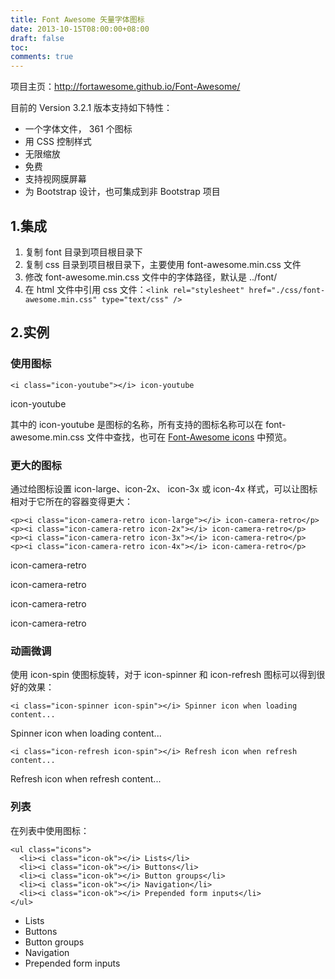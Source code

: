 ```yaml
---
title: Font Awesome 矢量字体图标
date: 2013-10-15T08:00:00+08:00
draft: false
toc:
comments: true
---
```



项目主页：<http://fortawesome.github.io/Font-Awesome/>

目前的  Version 3.2.1  版本支持如下特性：

* 一个字体文件， 361 个图标
* 用 CSS 控制样式
* 无限缩放
* 免费
* 支持视网膜屏幕
* 为 Bootstrap 设计，也可集成到非 Bootstrap 项目


## 1.集成

1. 复制 font 目录到项目根目录下
2. 复制 css 目录到项目根目录下，主要使用 font-awesome.min.css 文件
3. 修改 font-awesome.min.css 文件中的字体路径，默认是 ../font/ 
4. 在 html 文件中引用 css 文件：`<link rel="stylesheet" href="./css/font-awesome.min.css" type="text/css" />`

## 2.实例

### 使用图标

	<i class="icon-youtube"></i> icon-youtube

<i class="icon-youtube"></i> icon-youtube

其中的 icon-youtube 是图标的名称，所有支持的图标名称可以在 font-awesome.min.css 文件中查找，也可在 [Font-Awesome icons](http://fortawesome.github.io/Font-Awesome/icons/) 中预览。


### 更大的图标

通过给图标设置 icon-large、icon-2x、 icon-3x 或 icon-4x 样式，可以让图标相对于它所在的容器变得更大：

	<p><i class="icon-camera-retro icon-large"></i> icon-camera-retro</p>
	<p><i class="icon-camera-retro icon-2x"></i> icon-camera-retro</p>
	<p><i class="icon-camera-retro icon-3x"></i> icon-camera-retro</p>
	<p><i class="icon-camera-retro icon-4x"></i> icon-camera-retro</p>

<p><i class="icon-camera-retro icon-large"></i> icon-camera-retro</p>
<p><i class="icon-camera-retro icon-2x"></i> icon-camera-retro</p>
<p><i class="icon-camera-retro icon-3x"></i> icon-camera-retro</p>
<p><i class="icon-camera-retro icon-4x"></i> icon-camera-retro</p>

### 动画微调

使用 icon-spin 使图标旋转，对于 icon-spinner 和 icon-refresh 图标可以得到很好的效果：

	<i class="icon-spinner icon-spin"></i> Spinner icon when loading content...

<i class="icon-spinner icon-spin"></i> Spinner icon when loading content...

	<i class="icon-refresh icon-spin"></i> Refresh icon when refresh content...

<i class="icon-refresh icon-spin"></i> Refresh icon when refresh content...

### 列表

在列表中使用图标：

	<ul class="icons">
	  <li><i class="icon-ok"></i> Lists</li>
	  <li><i class="icon-ok"></i> Buttons</li>
	  <li><i class="icon-ok"></i> Button groups</li>
	  <li><i class="icon-ok"></i> Navigation</li>
	  <li><i class="icon-ok"></i> Prepended form inputs</li>
	</ul>

<ul class="icons">
  <li><i class="icon-ok"></i> Lists</li>
  <li><i class="icon-ok"></i> Buttons</li>
  <li><i class="icon-ok"></i> Button groups</li>
  <li><i class="icon-ok"></i> Navigation</li>
  <li><i class="icon-ok"></i> Prepended form inputs</li>
</ul>
